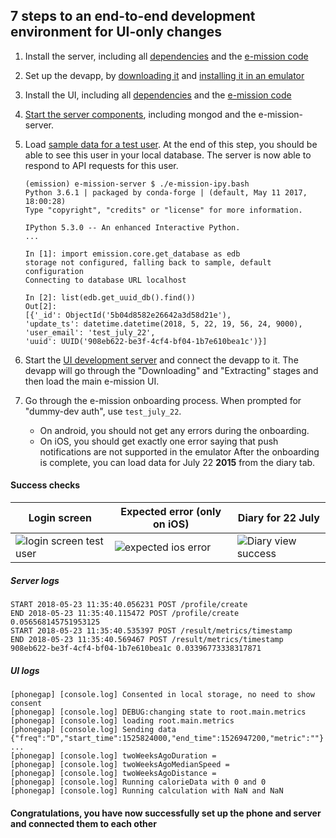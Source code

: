 7 steps to an end-to-end development environment for UI-only changes
---

1. Install the server, including all [dependencies](https://github.com/e-mission/e-mission-server#dependencies) and the [e-mission code](https://github.com/e-mission/e-mission-server#installupdate)
1. Set up the devapp, by [downloading it](https://github.com/e-mission/e-mission-devapp#download) and [installing it in an emulator](https://github.com/e-mission/e-mission-devapp#installing)
1. Install the UI, including all [dependencies](https://github.com/e-mission/e-mission-phone#dependencies) and the [e-mission code](https://github.com/e-mission/e-mission-phone#installation)
1. [Start the server components](https://github.com/e-mission/e-mission-server#development), including mongod and the e-mission-server.
1. Load [sample data for a test user](https://github.com/e-mission/e-mission-server#quick-start). At the end of this step, you should be able to see this user in your local database. The server is now able to respond to API requests for this user.

    ```
    (emission) e-mission-server $ ./e-mission-ipy.bash
    Python 3.6.1 | packaged by conda-forge | (default, May 11 2017, 18:00:28)
    Type "copyright", "credits" or "license" for more information.

    IPython 5.3.0 -- An enhanced Interactive Python.
    ...
    
    In [1]: import emission.core.get_database as edb
    storage not configured, falling back to sample, default configuration
    Connecting to database URL localhost

    In [2]: list(edb.get_uuid_db().find())
    Out[2]:
    [{'_id': ObjectId('5b04d8582e26642a3d58d21e'),
    'update_ts': datetime.datetime(2018, 5, 22, 19, 56, 24, 9000),
    'user_email': 'test_july_22',
    'uuid': UUID('908eb622-be3f-4cf4-bf04-1b7e610bea1c')}]
    ```
    
1. Start the [UI development server](https://github.com/e-mission/e-mission-phone#running) and connect the devapp to it. The devapp will go through the "Downloading" and "Extracting" stages and then load the main e-mission UI.
1. Go through the e-mission onboarding process. When prompted for "dummy-dev auth", use `test_july_22`.
    - On android, you should not get any errors during the onboarding.
    - On iOS, you should get exactly one error saying that push notifications are not supported in the emulator
After the onboarding is complete, you can load data for July 22 **2015** from the diary tab.

#### Success checks ####

| Login screen | Expected error (only on iOS) | Diary for 22 July |  
|--------------|-------------------------------------|-------------------|
| ![login screen test user](../../../../assets/overview/quickstart/login_screen_test_user.png) | ![expected ios error](../../../../assets/overview/quickstart/expected_ios_error.png) | ![Diary view success](../../../../assets/overview/quickstart/diary_view_success.png) | 

##### Server logs #####

```
START 2018-05-23 11:35:40.056231 POST /profile/create
END 2018-05-23 11:35:40.115472 POST /profile/create  0.056568145751953125
START 2018-05-23 11:35:40.535397 POST /result/metrics/timestamp
END 2018-05-23 11:35:40.569467 POST /result/metrics/timestamp 908eb622-be3f-4cf4-bf04-1b7e610bea1c 0.03396773338317871
```

##### UI logs #####

```
[phonegap] [console.log] Consented in local storage, no need to show consent
[phonegap] [console.log] DEBUG:changing state to root.main.metrics
[phonegap] [console.log] loading root.main.metrics
[phonegap] [console.log] Sending data {"freq":"D","start_time":1525824000,"end_time":1526947200,"metric":""}
...
[phonegap] [console.log] twoWeeksAgoDuration =
[phonegap] [console.log] twoWeeksAgoMedianSpeed =
[phonegap] [console.log] twoWeeksAgoDistance =
[phonegap] [console.log] Running calorieData with 0 and 0
[phonegap] [console.log] Running calculation with NaN and NaN
```

#### Congratulations, you have now successfully set up the phone and server and connected them to each other ####
